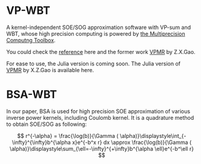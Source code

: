 # VP-WBT
A kernel-independent SOE/SOG approximation software with VP-sum and WBT, whose high precision computing is powered by [the Multiprecision Computng Toolbox](https://www.advanpix.com/). 

You could check the [reference](https://arxiv.org/abs/2503.03183) here and the former work [VPMR](https://github.com/ZXGao97/VPMR) by Z.X.Gao. 

For ease to use, the Julia version is coming soon. The Julia version of [VPMR](https://github.com/HPMolSim/SumOfExpVPMR.jl) by X.Z.Gao is available here. 

# BSA-WBT
In our paper, BSA is used for high precision SOE approximation of various inverse power kernels, including Coulomb kernel. 
It is a quadrature method to obtain SOE/SOG as following:

$$
r^{-\alpha} = \frac{\log(b)}{\Gamma ( \alpha)}\displaystyle\int_{-\infty}^{\infty}b^{\alpha x}e^{-b^x r} dx \approx \frac{\log(b)}{\Gamma ( \alpha)}\displaystyle\sum_{\ell=-\infty}^{+\infty}b^{\alpha \ell}e^{-b^\ell r}
$$